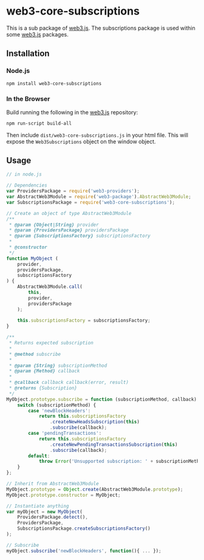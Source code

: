 # web3-core-subscriptions

This is a sub package of [web3.js][repo].
The subscriptions package is used within some [web3.js][repo] packages.

## Installation

### Node.js

```bash
npm install web3-core-subscriptions
```

### In the Browser

Build running the following in the [web3.js][repo] repository:

```bash
npm run-script build-all
```

Then include `dist/web3-core-subscriptions.js` in your html file.
This will expose the `Web3Subscriptions` object on the window object.


## Usage

```js
// in node.js

// Dependencies
var ProvidersPackage = require('web3-providers');
var AbstractWeb3Module = require('web3-package').AbstractWeb3Module;
var SubscriptionsPackage = require('web3-core-subscriptions');

// Create an object of type AbstractWeb3Module
/**
 * @param {Object|String} provider
 * @param {ProvidersPackage} providersPackage
 * @param {SubscriptionsFactory} subscriptionsFactory
 * 
 * @constructor
 */
function MyObject (
    provider,
    providersPackage,
    subscriptionsFactory
) {
    AbstractWeb3Module.call(
        this,
        provider,
        providersPackage
    );
    
    this.subscriptionsFactory = subscriptionsFactory;
}

/**
 * Returns expected subscription
 * 
 * @method subscribe
 * 
 * @param {String} subscriptionMethod
 * @param {Method} callback
 * 
 * @callback callback callback(error, result)
 * @returns {Subscription}
 */
MyObject.prototype.subscribe = function (subscriptionMethod, callback) {
    switch (subscriptionMethod) {
        case 'newBlockHeaders':
            return this.subscriptionsFactory
                .createNewHeadsSubscription(this)
                .subscribe(callback);
        case 'pendingTransactions':
            return this.subscriptionsFactory
                .createNewPendingTransactionsSubscription(this)
                .subscribe(callback);
        default:
            throw Error('Unsupported subscription: ' + subscriptionMethod);
    }
};

// Inherit from AbstractWeb3Module
MyObject.prototype = Object.create(AbstractWeb3Module.prototype);
MyObject.prototype.constructor = MyObject;

// Instantiate anything
var myObject = new MyObject(
    ProvidersPackage.detect(),
    ProvidersPackage,
    SubscriptionsPackage.createSubscriptionsFactory()
);

// Subscribe
myObject.subscribe('newBlockHeaders', function(){ ... });
```

[docs]: http://web3js.readthedocs.io/en/1.0/
[repo]: https://github.com/ethereum/web3.js


